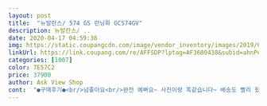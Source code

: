 ```yaml
---
layout: post 
title:  "뉴발란스/ 574 GS 런닝화 GC574GV" 
description: 뉴발란스/ ..
date: 2020-04-17 04:59:38 
img: https://static.coupangcdn.com/image/vendor_inventory/images/2019/01/28/11/4/6532d9af-a46e-4947-80e7-eb802f6e9fb3.jpg 
linkUrl: https://link.coupang.com/re/AFFSDP?lptag=AF3600438&subid=ahnPublicAsk&pageKey=116787386&itemId=349695408&vendorItemId=4337167913&traceid=V0-113-67230d814039d854 
categories: [1007] 
color: 7E57C2 
price: 37900 
author: Ask View Shop 
cont:  "●구매후기●<br/>넘좋아요<br/>완전 예뻐요~ 사진이랑 똑같습니다~ 배송도 빨리 왔어요<br/>" 
---
```

